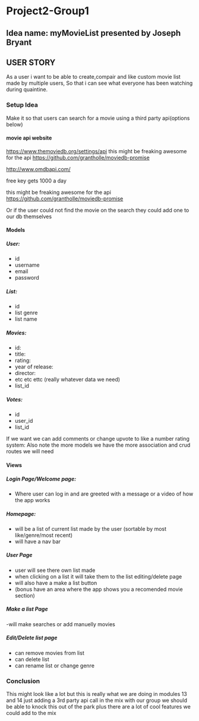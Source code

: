 # Project2-Group1

## Idea name: myMovieList presented by Joseph Bryant
## USER STORY
As a user i want to be able to create,compair and like custom movie list made by multiple users,
So that i can see what everyone has been watching during quaintine.

### Setup Idea

Make it so that users can search for a movie using a third party api(options below)

#### movie api website
https://www.themoviedb.org/settings/api
this might be freaking awesome for the api
https://github.com/grantholle/moviedb-promise

http://www.omdbapi.com/

free key gets 1000 a day

this might be freaking awesome for the api
https://github.com/grantholle/moviedb-promise

Or if the user could not find the movie on the search they could add one to our db themselves

#### Models

##### User: 
  - id  
  - username
  - email
  - password

##### List:
  - id
  - list genre
  - list name
  

##### Movies:
  - id:
  - title:
  - rating:
  - year of release:
  - director:
  - etc etc ettc (really whatever data we need)
  - list_id

##### Votes: 
  - id
  - user_id
  - list_id
  
If we want we can add comments or change upvote to like a number rating system:
Also note the more models we have the more association and crud routes we will need

#### Views

##### Login Page/Welcome page: 
 - Where user can log in and are greeted with a message or a video of how the app works
##### Homepage:
  - will be a list of current list made by the user (sortable by most like/genre/most recent)
  - will have a nav bar 
##### User Page
  - user will see there own list made 
  - when clicking on a list it will take them to the list editing/delete page 
  - will also have a make a list button 
  - (bonus have an area where the app shows you a recomended movie section)
##### Make a list Page
  -will make searches or add manuelly movies
##### Edit/Delete list page 
  - can remove movies from list 
  - can delete list 
  - can rename list or change genre


### Conclusion
This might look like a lot but this is really what we are doing in modules 13 and 14 just adding a 3rd party api call in the mix with our group we should be able to knock this out of the park plus there are a lot of cool features we could add to the mix




  
